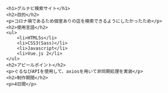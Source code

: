     <h1>グルナビ検索サイト</h1>
    <h2>目的</h2>
    <p>コロナ禍であるため個室ありの店を検索できるようにしたかったため</p>
    <h2>使用言語</h2>
    <ul>
        <li>HTML5s</li>
        <li>CSS3(Sass)</li>
        <li>Javascript</li>
        <li>Vue.js 2</li>
    </ul>
    <h2>アピールポイント</h2>
    <p>ぐるなびAPIを使用して、axiosを用いて非同期処理を実装</p>
    <h2>制作期間</h2>
    <p>4日間</p>
